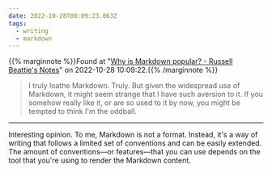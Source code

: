 ```yaml
---
date: 2022-10-28T08:09:23.063Z
tags:
  - writing
  - markdown
---
```

{{% marginnote %}}Found at "[Why is Markdown popular? - Russell Beattie's Notes](https://www.russellbeattie.com/notes/posts/why-is-markdown-popular.html)" on 2022-10-28 10:09:22.{{% /marginnote %}}

> I truly loathe Markdown. Truly. But given the widespread use of Markdown, it might seem strange that I have such aversion to it. If you somehow really like it, or are so used to it by now, you might be tempted to think I'm the oddball.



---

Interesting opinion. To me, Markdown is not a format. Instead, it's a way of writing that follows a limited set of conventions and can be easily extended. The amount of conventions—or features—that you can use depends on the tool that you're using to render the Markdown content.